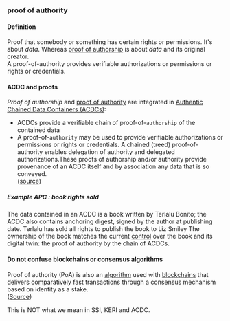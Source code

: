 ### proof of authority

<h4>Definition</h4><p>Proof that somebody or something has certain rights or permissions. It&#39;s about <em>data</em>. Whereas <a href="proof-of-authorship">proof of authorship</a> is about <em>data</em> and its original creator.<br>A proof-of-authority provides verifiable authorizations or permissions or rights or credentials.</p><h4>ACDC and proofs</h4><p><em>Proof of authorship</em> and <a href="proof-of-authority">proof of authority</a> are integrated in <a href="authentic-chained-data-container">Authentic Chained Data Containers (ACDCs)</a>:</p><ul><li>ACDCs provide a verifiable chain of proof-of-<code>authorship</code> of the contained data</li><li>A proof-of-<code>authority</code> may be used to provide verifiable authorizations or permissions or rights or credentials. A chained (treed) proof-of-authority enables delegation of authority and delegated authorizations.These proofs of authorship and/or authority provide provenance of an ACDC itself and by association any data that is so conveyed.<br>(<a href="https://github.com/trustoverip/tswg-acdc-specification/blob/main/draft-ssmith-acdc.md#introduction">source</a>)</li></ul><h5>Example APC : book rights sold</h5><p>The data contained in an ACDC is a book written by Terlalu Bonito; the ACDC also contains anchoring digest, signed by the author at publishing date. Terlalu has sold all rights to publish the book to Liz Smiley The ownership of the book matches the current <a href="controller">control</a> over the book and its digital twin: the proof of authority by the chain of ACDCs.</p><h4>Do not confuse blockchains or consensus algorithms</h4><p>Proof of authority (PoA) is also an <a href="https://en.wikipedia.org/wiki/Algorithm">algorithm</a> used with <a href="https://en.wikipedia.org/wiki/Blockchain">blockchains</a> that delivers comparatively fast transactions through a consensus mechanism based on identity as a stake.<br>(<a href="https://en.wikipedia.org/wiki/Proof_of_authority">Source</a>)</p><p>This is NOT what we mean in SSI, KERI and ACDC.</p>